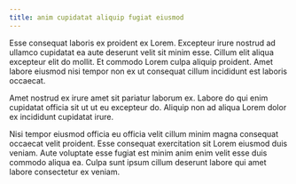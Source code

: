 ```yaml
---
title: anim cupidatat aliquip fugiat eiusmod
---
```


Esse consequat laboris ex proident ex Lorem. Excepteur irure nostrud ad ullamco cupidatat ea aute deserunt velit sit minim esse. Cillum elit aliqua excepteur elit do mollit. Et commodo Lorem culpa aliquip proident. Amet labore eiusmod nisi tempor non ex ut consequat cillum incididunt est laboris occaecat.

Amet nostrud ex irure amet sit pariatur laborum ex. Labore do qui enim cupidatat officia sit ut ut eu excepteur do. Aliquip non ad aliqua Lorem dolor ex incididunt cupidatat irure.

Nisi tempor eiusmod officia eu officia velit cillum minim magna consequat occaecat velit proident. Esse consequat exercitation sit Lorem eiusmod duis veniam. Aute voluptate esse fugiat est minim anim enim velit esse duis commodo aliqua ea. Culpa sunt ipsum cillum deserunt labore qui amet labore consectetur ex veniam.